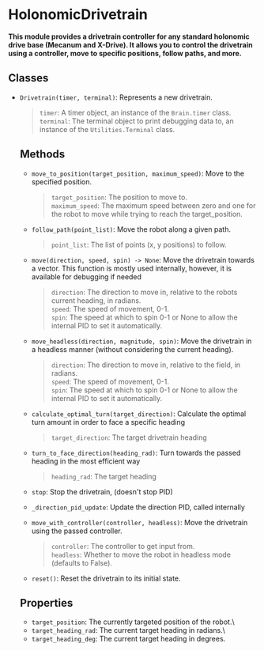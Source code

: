 HolonomicDrivetrain
====================

**This module provides a drivetrain controller for any standard holonomic drive base (Mecanum and X-Drive). It allows you to control the drivetrain using a controller, move to specific positions, follow paths, and more.**

Classes
-------


* `Drivetrain(timer, terminal)`: Represents a new drivetrain.
    > `timer`: A timer object, an instance of the `Brain.timer` class.\
    `terminal`: The terminal object to print debugging data to, an instance of the `Utilities.Terminal` class.

  Methods
  -------
  - `move_to_position(target_position, maximum_speed)`: Move to the specified position.
    > `target_position`: The position to move to. \
    `maximum_speed`: The maximum speed between zero and one for the robot to move while trying to reach the target_position.

  - `follow_path(point_list)`: Move the robot along a given path.
    > `point_list`: The list of points (x, y positions) to follow.

  - `move(direction, speed, spin) -> None`: Move the drivetrain towards a vector. This function is mostly used internally, however, it is available for debugging if needed
    > `direction`: The direction to move in, relative to the robots current heading, in radians.\
    `speed`: The speed of movement, 0-1.\
    `spin`: The speed at which to spin 0-1 or None to allow the internal PID to set it automatically.

  - `move_headless(direction, magnitude, spin)`: Move the drivetrain in a headless manner (without considering the current heading).
    > `direction`: The direction to move in, relative to the field, in radians.\
    `speed`: The speed of movement, 0-1.\
    `spin`: The speed at which to spin 0-1 or None to allow the internal PID to set it automatically.

  - `calculate_optimal_turn(target_direction)`: Calculate the optimal turn amount in order to face a specific heading
    > `target_direction`: The target drivetrain heading

  - `turn_to_face_direction(heading_rad)`: Turn towards the passed heading in the most efficient way
    > `heading_rad`: The target heading

  - `stop`: Stop the drivetrain, (doesn't stop PID)

  - `_direction_pid_update`: Update the direction PID, called internally

  - `move_with_controller(controller, headless)`: Move the drivetrain using the passed controller.
    >`controller`: The controller to get input from.\
    `headless`: Whether to move the robot in headless mode (defaults to False).
    
  - `reset()`: Reset the drivetrain to its initial state.

  Properties
  ----------
  - `target_position`: The currently targeted position of the robot.\
  - `target_heading_rad`: The current target heading in radians.\
  - `target_heading_deg`: The current target heading in degrees.
